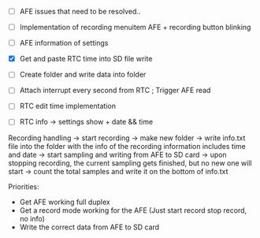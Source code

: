 - [ ] AFE issues that need to be resolved..
- [ ] Implementation of recording menuitem AFE + recording button blinking
- [ ] AFE information of settings
- [x] Get and paste RTC time into SD file write
- [ ] Create folder and write data into folder
- [ ] Attach interrupt every second from RTC ; Trigger AFE read
- [ ] RTC edit time implementation
- [ ] RTC info -> settings show + date && time


Recording handling
-> start recording
	-> make new folder
	-> write info.txt file into the folder with the info of the recording
		information includes time and date
	-> start sampling and writing from AFE to SD card
	-> upon stopping recording, the current sampling gets finished, but no new one will start
	-> count the total samples and write it on the bottom of info.txt
	
Priorities:
- Get AFE working full duplex
- Get a record mode working for the AFE (Just start record stop record, no info)
- Write the correct data from AFE to SD card